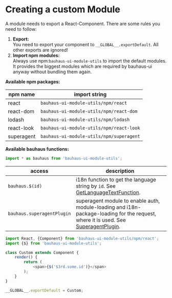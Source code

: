 # Creating a custom Module
A module needs to export a React-Component. There are some rules you need to follow:

1. **Export:**  
You need to export your component to `__GLOBAL__.exportDefault`. All other exports are ignored!
2. **Import npm modules:**  
Always use npm:`bauhaus-ui-module-utils` to import the default modules. It provides the biggest modules which are required by bauhaus-ui anyway without bundling them again.

**Available npm packages:**

npm name   | import string
---------- | ----------------------------------------
react      | `bauhaus-ui-module-utils/npm/react`
react-dom  | `bauhaus-ui-module-utils/npm/react-dom`
lodash     | `bauhaus-ui-module-utils/npm/lodash`
react-look | `bauhaus-ui-module-utils/npm/react-look`
superagent | `bauhaus-ui-module-utils/npm/superagent`

**Available bauhaus functions:**

```js
import * as bauhaus from 'bauhaus-ui-module-utils';
```

access                     | description
-------------------------- | -----------------------------------------------------------------------------------------------------------
`bauhaus.$(id)`            | i18n function to get the language string by `id`. See [GetLanguageTextFunction](GetLanguageTextFunction.md).
`bauhaus.superagentPlugin` | superagent module to enable auth, module-loading and i18n-package-loading for the request, where it is used. See [SuperagentPlugin](SuperagentPlugin.md).

```js
import React, {Component} from 'bauhaus-ui-module-utils/npm/react';
import {$} from 'bauhaus-ui-module-utils';

class Custom extends Component {
    render() {
        return (
            <span>{$('$3rd.some.id')}</span>
        );
    }
}

__GLOBAL__.exportDefault = Custom;
```
